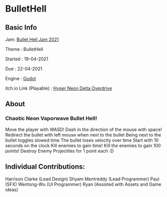 # BulletHell

## Basic Info 

Jam: [Bullet Hell Jam 2021](https://itch.io/jam/bullet-jam-2021)

Theme : BulletHell

Started : 19-04-2021

Due : 22-04-2021

Engine : [Godot](https://godotengine.org)

itch.io Link (Playable) : [Hyper Neon Delta Overdrive](https://teamapplepie.itch.io/hyper-neon-delta-overdrive)

## About

### Chaotic Neon Vaporwave Bullet Hell!

Move the player with WASD!
Dash in the direction of the mouse with space!
Redirect the bullet with left mouse when next to the bullet
Being next to the bullet toggles slowed time 
The bullet loses velocity over time
Start with 10 seconds on the clock
Kill enemies to gain time!
Kill the enemies to gain 100 points!
Destroy Enemy Projectiles for 1 point each :D

## Individual Contributions:

Harrison Clarke (Lead Design)
Shyam Mentreddy (Lead Programmer)
Paul (SFX)
Wentong-Wu (UI Programmer)
Ryan (Assisted with Assets and Game ideas)

